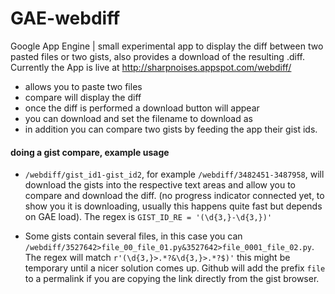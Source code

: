 GAE-webdiff
============

Google App Engine | small experimental app to display the diff between two pasted files or two gists, also provides a download of the resulting .diff. Currently the App is live at http://sharpnoises.appspot.com/webdiff/  

- allows you to paste two files
- compare will display the diff
- once the diff is performed a download button will appear
- you can download and set the filename to download as
- in addition you can compare two gists by feeding the app their gist ids.

#### doing a gist compare, example usage  

- `/webdiff/gist_id1-gist_id2`, for example `/webdiff/3482451-3487958`, will download the gists into the respective text areas and allow you to compare and download the diff. (no progress indicator connected yet, to show you it is downloading, usually this happens quite fast but depends on GAE load). The regex is `GIST_ID_RE = '(\d{3,}-\d{3,})'`  

- Some gists contain several files, in this case you can `/webdiff/3527642>file_00_file_01.py&3527642>file_0001_file_02.py`. The regex will match `r'(\d{3,}>.*?&\d{3,}>.*?$)'` this might be temporary until a nicer solution comes up. Github will add the prefix `file` to a permalink if you are copying the link directly from the gist browser.







